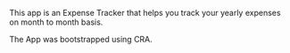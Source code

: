 This app is an Expense Tracker that helps you track your yearly expenses on month to month basis.

The App was bootstrapped using CRA.
